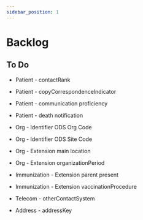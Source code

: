 ```yaml
---
sidebar_position: 1
---
```


# Backlog


## To Do

- Patient - contactRank
- Patient - copyCorrespondenceIndicator
- Patient - communication proficiency
- Patient - death notification

- Org - Identifier ODS Org Code
- Org - Identifier ODS Site Code
- Org - Extension main location
- Org - Extension organizationPeriod

- Immunization - Extension parent present
- Immunization - Extension vaccinationProcedure	


- Telecom - otherContactSystem

- Address - addressKey
